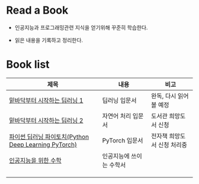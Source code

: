 # Read a Book
- 인공지능과 프로그래밍관련 지식을 얻기위해 꾸준히 학습한다.  

- 읽은 내용을 기록하고 정리한다.


# Book list
|제목|내용|비고|
|----|----|----|
|[밑바닥부터 시작하는 딥러닝 1](./밑바닥부터_시작하는_딥러닝_1/README.md)|딥러닝 입문서|완독, 다시 읽어볼 예정|
|[밑바닥부터 시작하는 딥러닝 2](./밑바닥부터_시작하는_딥러닝_2/README.md)|자연어 처리 입문서|도서관 희망도서 신청|
|[파이썬 딥러닝 파이토치(Python Deep Learning PyTorch)](./파이썬_딥러닝_파이토치/README.md)|PyTorch 입문서|전자책 희망도서 신청 처리중|
|[인공지능을 위한 수학](./인공지능을_위한_수학/README.md)|인공지능에 쓰이는 수학서||
||||
||||
||||

